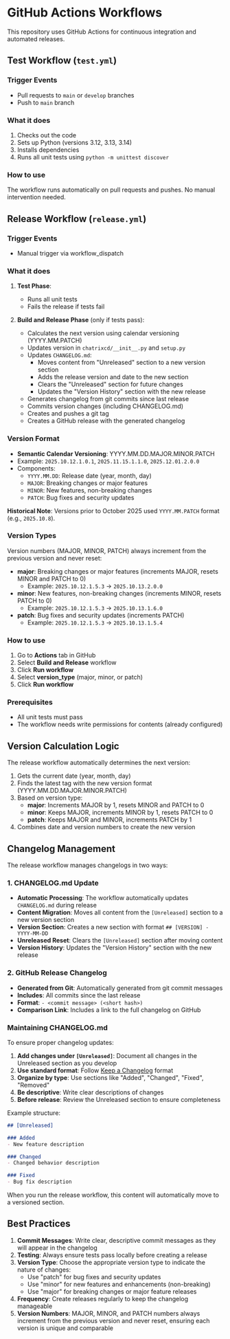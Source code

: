 # GitHub Actions Workflows

This repository uses GitHub Actions for continuous integration and automated releases.

## Test Workflow (`test.yml`)

### Trigger Events
- Pull requests to `main` or `develop` branches
- Push to `main` branch

### What it does
1. Checks out the code
2. Sets up Python (versions 3.12, 3.13, 3.14)
3. Installs dependencies
4. Runs all unit tests using `python -m unittest discover`

### How to use
The workflow runs automatically on pull requests and pushes. No manual intervention needed.

## Release Workflow (`release.yml`)

### Trigger Events
- Manual trigger via workflow_dispatch

### What it does
1. **Test Phase**:
   - Runs all unit tests
   - Fails the release if tests fail

2. **Build and Release Phase** (only if tests pass):
   - Calculates the next version using calendar versioning (YYYY.MM.PATCH)
   - Updates version in `chatrixcd/__init__.py` and `setup.py`
   - Updates `CHANGELOG.md`:
     - Moves content from "Unreleased" section to a new version section
     - Adds the release version and date to the new section
     - Clears the "Unreleased" section for future changes
     - Updates the "Version History" section with the new release
   - Generates changelog from git commits since last release
   - Commits version changes (including CHANGELOG.md)
   - Creates and pushes a git tag
   - Creates a GitHub release with the generated changelog

### Version Format
- **Semantic Calendar Versioning**: YYYY.MM.DD.MAJOR.MINOR.PATCH
- Example: `2025.10.12.1.0.1`, `2025.11.15.1.1.0`, `2025.12.01.2.0.0`
- Components:
  - `YYYY.MM.DD`: Release date (year, month, day)
  - `MAJOR`: Breaking changes or major features
  - `MINOR`: New features, non-breaking changes
  - `PATCH`: Bug fixes and security updates

**Historical Note**: Versions prior to October 2025 used `YYYY.MM.PATCH` format (e.g., `2025.10.8`).

### Version Types
Version numbers (MAJOR, MINOR, PATCH) always increment from the previous version and never reset:

- **major**: Breaking changes or major features (increments MAJOR, resets MINOR and PATCH to 0)
  - Example: `2025.10.12.1.5.3` → `2025.10.13.2.0.0`
- **minor**: New features, non-breaking changes (increments MINOR, resets PATCH to 0)
  - Example: `2025.10.12.1.5.3` → `2025.10.13.1.6.0`
- **patch**: Bug fixes and security updates (increments PATCH)
  - Example: `2025.10.12.1.5.3` → `2025.10.13.1.5.4`

### How to use
1. Go to **Actions** tab in GitHub
2. Select **Build and Release** workflow
3. Click **Run workflow**
4. Select **version_type** (major, minor, or patch)
5. Click **Run workflow**

### Prerequisites
- All unit tests must pass
- The workflow needs write permissions for contents (already configured)

## Version Calculation Logic

The release workflow automatically determines the next version:

1. Gets the current date (year, month, day)
2. Finds the latest tag with the new version format (YYYY.MM.DD.MAJOR.MINOR.PATCH)
3. Based on version type:
   - **major**: Increments MAJOR by 1, resets MINOR and PATCH to 0
   - **minor**: Keeps MAJOR, increments MINOR by 1, resets PATCH to 0
   - **patch**: Keeps MAJOR and MINOR, increments PATCH by 1
4. Combines date and version numbers to create the new version

## Changelog Management

The release workflow manages changelogs in two ways:

### 1. CHANGELOG.md Update
- **Automatic Processing**: The workflow automatically updates `CHANGELOG.md` during release
- **Content Migration**: Moves all content from the `[Unreleased]` section to a new version section
- **Version Section**: Creates a new section with format `## [VERSION] - YYYY-MM-DD`
- **Unreleased Reset**: Clears the `[Unreleased]` section after moving content
- **Version History**: Updates the "Version History" section with the new release

### 2. GitHub Release Changelog
- **Generated from Git**: Automatically generated from git commit messages
- **Includes**: All commits since the last release
- **Format**: `- <commit message> (<short hash>)`
- **Comparison Link**: Includes a link to the full changelog on GitHub

### Maintaining CHANGELOG.md

To ensure proper changelog updates:
1. **Add changes under `[Unreleased]`**: Document all changes in the Unreleased section as you develop
2. **Use standard format**: Follow [Keep a Changelog](https://keepachangelog.com/) format
3. **Organize by type**: Use sections like "Added", "Changed", "Fixed", "Removed"
4. **Be descriptive**: Write clear descriptions of changes
5. **Before release**: Review the Unreleased section to ensure completeness

Example structure:
```markdown
## [Unreleased]

### Added
- New feature description

### Changed
- Changed behavior description

### Fixed
- Bug fix description
```

When you run the release workflow, this content will automatically move to a versioned section.

## Best Practices

1. **Commit Messages**: Write clear, descriptive commit messages as they will appear in the changelog
2. **Testing**: Always ensure tests pass locally before creating a release
3. **Version Type**: Choose the appropriate version type to indicate the nature of changes:
   - Use "patch" for bug fixes and security updates
   - Use "minor" for new features and enhancements (non-breaking)
   - Use "major" for breaking changes or major feature releases
4. **Frequency**: Create releases regularly to keep the changelog manageable
5. **Version Numbers**: MAJOR, MINOR, and PATCH numbers always increment from the previous version and never reset, ensuring each version is unique and comparable
